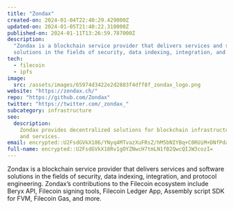 ```yaml
---
title: "Zondax"
created-on: 2024-01-04T22:40:29.429000Z
updated-on: 2024-01-05T21:40:22.310000Z
published-on: 2024-01-11T13:26:59.787000Z
description:
  "Zondax is a blockchain service provider that delivers services and software
  solutions in the fields of security, data indexing, integration, and protocol engineering."
tech:
  - filecoin
  - ipfs
image:
  src: /assets/images/65974d3422e2d2883f4dff8f_zondax_logo.png
website: "https://zondax.ch/"
repo: "https://github.com/Zondax"
twitter: "https://twitter.com/_zondax_"
subcategory: infrastructure
seo:
  description:
    Zondax provides decentralized solutions for blockchain infrastructure
    and services.
email: encrypted::U2FsdGVkX186/YNyq4MTvazXuFRsZ/hM5bNIYBq+C0RUiM+DNfPdal/LMKObj2M5
full-name: encrypted::U2FsdGVkX18Rv1gOYZNwcH7tmLN1fB2QwcQIJW3cozI=
---
```


Zondax is a blockchain service provider that delivers services and software solutions in the fields of security, data indexing, integration, and protocol engineering. Zondax’s contributions to the Filecoin ecosystem include Beryx API, Filecoin signing tools, Filecoin Ledger App, Assembly script SDK for FVM, Filecoin Gas, and more.

